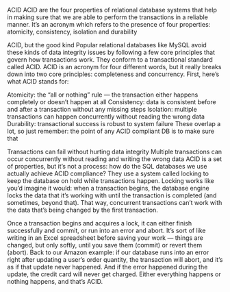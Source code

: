 ACID
ACID are the four properties of relational database systems that help in making sure that we are able to perform the transactions in a reliable manner. It’s an acronym which refers to the presence of four properties: atomicity, consistency, isolation and durability

ACID, but the good kind
Popular relational databases like MySQL avoid these kinds of data integrity issues by following a few core principles that govern how transactions work. They conform to a transactional standard called ACID. ACID is an acronym for four different words, but it really breaks down into two core principles: completeness and concurrency. First, here’s what ACID stands for:

Atomicity: the “all or nothing” rule — the transaction either happens completely or doesn’t happen at all
Consistency: data is consistent before and after a transaction without any missing steps
Isolation: multiple transactions can happen concurrently without reading the wrong data
Durability: transactional success is robust to system failure
These overlap a lot, so just remember: the point of any ACID compliant DB is to make sure that

Transactions can fail without hurting data integrity
Multiple transactions can occur concurrently without reading and writing the wrong data
ACID is a set of properties, but it’s not a process: how do the SQL databases we use actually achieve ACID compliance? They use a system called locking to keep the database on hold while transactions happen. Locking works like you’d imagine it would: when a transaction begins, the database engine locks the data that it’s working with until the transaction is completed (and sometimes, beyond that). That way, concurrent transactions can’t work with the data that’s being changed by the first transaction.

Once a transaction begins and acquires a lock, it can either finish successfully and commit, or run into an error and abort. It’s sort of like writing in an Excel spreadsheet before saving your work — things are changed, but only softly, until you save them (commit) or revert them (abort). Back to our Amazon example: if our database runs into an error right after updating a user’s order quantity, the transaction will abort, and it’s as if that update never happened. And if the error happened during the update, the credit card will never get charged. Either everything happens or nothing happens, and that’s ACID.

